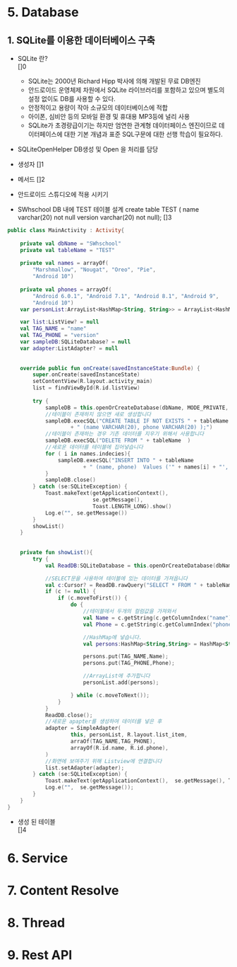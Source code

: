 # 5. Database
## 1. SQLite를 이용한 데이터베이스 구축
- SQLite 란?<br>
    []0
  - SQLite는 2000년 Richard Hipp 박사에 의해 개발된 무료 DB엔진
  - 안드로이드 운영체제 차원에서 SQLite 라이브러리를 포함하고 있으며 별도의 설정 없이도 DB를 사용할 수 있다.
  - 안정적이고 용량이 작아 소규모의 데이터베이스에 적합
  - 아이폰, 심비안 등의 모바일 환경 및 휴대용 MP3등에 널리 사용
  - SQLite가 초경량급이기는 하지만 엄연한 관계형 데이터페이스 엔진이므로 데이터페이스에 대한 기본 개념과 표준 SQL구문에 대한 선행 학습이 필요하다.

- SQLiteOpenHelper  DB생성 및 Open 을 처리를 담당
- 생성자
  []1
- 메서드
  []2
- 안드로이드 스튜디오에 적용 시키기
- SWhschool DB 내에 TEST 테이블 설계
 create table TEST (
    name varchar(20) not null
    version varchar(20) not null);
    []3

```kotlin
public class MainActivity : Activity{
    
    private val dbName = "SWhschool"
    private val tableName = "TEST"
    
    private val names = arrayOf(
        "Marshmallow", "Nougat", "Oreo", "Pie", 
        "Android 10")
    
    private val phones = arrayOf(
        "Android 6.0.1", "Android 7.1", "Android 8.1", "Android 9", 
        "Android 10")
    var personList:ArrayList<HashMap<String, String>> = ArrayList<HashMap<String, String>>()

    var list:ListView? = null
    val TAG_NAME = "name"
    val TAG_PHONE = "version"
    var sampleDB:SQLiteDatabase? = null
    var adapter:ListAdapter? = null
    
    
    override public fun onCreate(savedInstanceState:Bundle) {
        super.onCreate(savedInstanceState)
        setContentView(R.layout.activity_main)
        list = findViewById(R.id.listView)
        
        try {
            sampleDB = this.openOrCreateDatabase(dbName, MODE_PRIVATE, null)
            //테이블이 존재하지 않으면 새로 생성합니다
            sampleDB.execSQL("CREATE TABLE IF NOT EXISTS " + tableName
                    + " (name VARCHAR(20), phone VARCHAR(20) );")
            //테이블이 존재하는 경우 기존 데이터를 지우기 위해서 사용합니다
            sampleDB.execSQL("DELETE FROM " + tableName  )
            //새로운 데이터를 테이블에 집어넣습니다
            for ( i in names.indecies){
                sampleDB.execSQL("INSERT INTO " + tableName
                        + " (name, phone)  Values ('" + names[i] + "', '" + phones[i]+"');")
            }
            sampleDB.close()
        } catch (se:SQLiteException) {
            Toast.makeText(getApplicationContext(),  
                           se.getMessage(), 
                           Toast.LENGTH_LONG).show()
            Log.e("", se.getMessage())
        }
        showList()        
    }
    
    
    private fun showList(){
        try {
            val ReadDB:SQLiteDatabase = this.openOrCreateDatabase(dbName, MODE_PRIVATE, null)

            //SELECT문을 사용하여 테이블에 있는 데이터를 가져옵니다
            val c:Cursor? = ReadDB.rawQuery("SELECT * FROM " + tableName, null);
            if (c != null) {
                if (c.moveToFirst()) {
                    do {
                        //테이블에서 두개의 컬럼값을 가져와서
                        val Name = c.getString(c.getColumnIndex("name"))
                        val Phone = c.getString(c.getColumnIndex("phone"))

                        //HashMap에 넣습니다.
                        val persons:HashMap<String,String> = HashMap<String,String>();

                        persons.put(TAG_NAME,Name);
                        persons.put(TAG_PHONE,Phone);

                        //ArrayList에 추가합니다
                        personList.add(persons);

                    } while (c.moveToNext());
                }
            }
            ReadDB.close();
            //새로운 apapter를 생성하여 데이터를 넣은 후
            adapter = SimpleAdapter(
                    this, personList, R.layout.list_item,
                    arraOf(TAG_NAME,TAG_PHONE),
                    arrayOf(R.id.name, R.id.phone),
            )
            //화면에 보여주기 위해 Listview에 연결합니다
            list.setAdapter(adapter);
        } catch (se:SQLiteException) {
            Toast.makeText(getApplicationContext(),  se.getMessage(), Toast.LENGTH_LONG).show();
            Log.e("",  se.getMessage());
        }
    }
}
```
- 생성 된 테이블<br>
  []4












# 6. Service
# 7. Content Resolve
# 8. Thread
# 9. Rest API